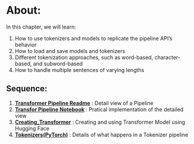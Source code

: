 # About:

In this chapter, we will learn:

1. How to use tokenizers and models to replicate the pipeline API’s behavior
2. How to load and save models and tokenizers
3. Different tokenization approaches, such as word-based, character-based, and subword-based
4. How to handle multiple sentences of varying lengths

## Sequence:

1. [**Transformer Pipeline Readme**](https://github.com/mittalsharad/NLP/blob/main/HuggingFace/Ch%202.%20Using%20Transformer/Transformer%20Pipeline.md) : Detail view of a Pipeline
2. [**Transfor Pipeline Notebook**](https://github.com/mittalsharad/NLP/blob/main/HuggingFace/Ch%202.%20Using%20Transformer/Transformer_Pipeline.ipynb) : Pratical implementation of the detailed view
3. [**Creating_Transformer**](https://github.com/mittalsharad/NLP/blob/main/HuggingFace/Ch%202.%20Using%20Transformer/Creating_Transformer.ipynb) : Creating and using Transformer Model using Hugging Face
4. [**Tokenizers(PyTorch)**](https://github.com/mittalsharad/NLP/blob/main/HuggingFace/Ch%202.%20Using%20Transformer/Tokenizers(PyTorch).ipynb) : Details of what happens in a Tokenizer pipeline
